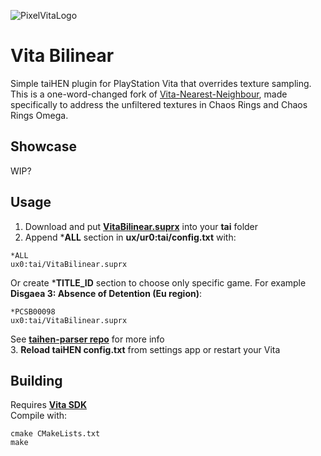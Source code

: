 ![PixelVitaLogo](https://user-images.githubusercontent.com/20092823/113035584-09c89c80-919c-11eb-9a82-a0cc51e6c6f0.png)

# Vita Bilinear
Simple taiHEN plugin for PlayStation Vita that overrides texture sampling.   
This is a one-word-changed fork of [Vita-Nearest-Neighbour](https://github.com/MuxaJlbl4/Vita-Nearest-Neighbour), made specifically to address the unfiltered textures in Chaos Rings and Chaos Rings Omega.

## Showcase
WIP?

## Usage
1. Download and put **[VitaBilinear.suprx](https://github.com/swosho/Vita-Bilinear/releases)** into your **tai** folder  
2. Append ***ALL** section in **ux/ur0:tai/config.txt** with:
```
*ALL
ux0:tai/VitaBilinear.suprx
```
Or create ***TITLE_ID** section to choose only specific game. For example **Disgaea 3: Absence of Detention (Eu region)**:
```
*PCSB00098
ux0:tai/VitaBilinear.suprx
```
See **[taihen-parser repo](https://github.com/DaveeFTW/taihen-parser)** for more info  
3. **Reload taiHEN config.txt** from settings app or restart your Vita  

## Building
Requires **[Vita SDK](https://vitasdk.org)**  
Compile with:

```
cmake CMakeLists.txt  
make
```
